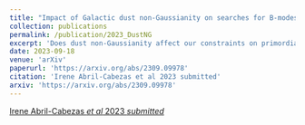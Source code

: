 ```yaml
---
title: "Impact of Galactic dust non-Gaussianity on searches for B-modes from inflation"
collection: publications
permalink: /publication/2023_DustNG
excerpt: 'Does dust non-Gaussianity affect our constraints on primordial gravitational waves?'
date: 2023-09-18
venue: 'arXiv'
paperurl: 'https://arxiv.org/abs/2309.09978'
citation: 'Irene Abril-Cabezas et al 2023 submitted'
arxiv: 'https://arxiv.org/abs/2309.09978'
---
```


[Irene Abril-Cabezas _et al_ 2023 _submitted_](https://arxiv.org/abs/2309.09978)
